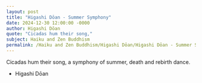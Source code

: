 ```yaml
---
layout: post
title: "Higashi Dōan - Summer Symphony"
date: 2024-12-30 12:00:00 -0000
author: Higashi Dōan
quote: "Cicadas hum their song,"
subject: Haiku and Zen Buddhism
permalink: /Haiku and Zen Buddhism/Higashi Dōan/Higashi Dōan - Summer Symphony
---
```


Cicadas hum their song,
a symphony of summer,
death and rebirth dance.

- Higashi Dōan
